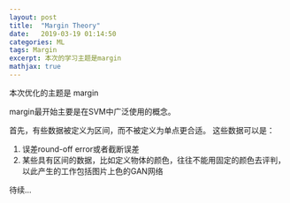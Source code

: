 ```yaml
---
layout: post
title:  "Margin Theory"
date:   2019-03-19 01:14:50
categories: ML
tags: Margin
excerpt: 本次的学习主题是margin
mathjax: true
---
```


本次优化的主题是 margin

margin最开始主要是在SVM中广泛使用的概念。

首先，有些数据被定义为区间，而不被定义为单点更合适。
这些数据可以是：

1. 误差round-off error或者截断误差
2. 某些具有区间的数据，比如定义物体的颜色，往往不能用固定的颜色去评判，以此产生的工作包括图片上色的GAN网络

待续...